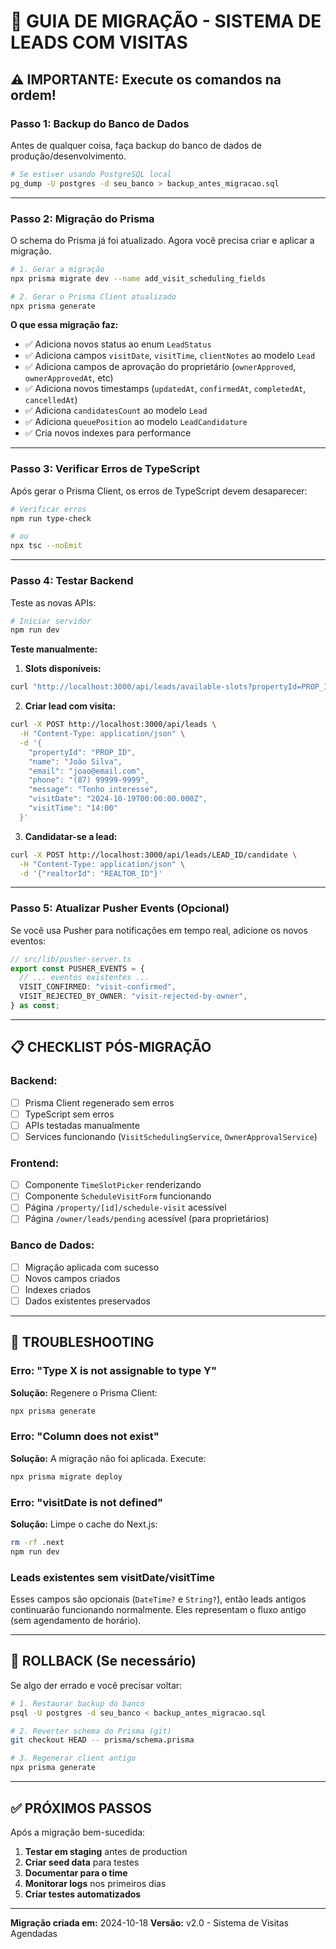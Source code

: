 # 🚀 GUIA DE MIGRAÇÃO - SISTEMA DE LEADS COM VISITAS

## ⚠️ IMPORTANTE: Execute os comandos na ordem!

### **Passo 1: Backup do Banco de Dados**

Antes de qualquer coisa, faça backup do banco de dados de produção/desenvolvimento.

```bash
# Se estiver usando PostgreSQL local
pg_dump -U postgres -d seu_banco > backup_antes_migracao.sql
```

---

### **Passo 2: Migração do Prisma**

O schema do Prisma já foi atualizado. Agora você precisa criar e aplicar a migração.

```bash
# 1. Gerar a migração
npx prisma migrate dev --name add_visit_scheduling_fields

# 2. Gerar o Prisma Client atualizado
npx prisma generate
```

**O que essa migração faz:**
- ✅ Adiciona novos status ao enum `LeadStatus`
- ✅ Adiciona campos `visitDate`, `visitTime`, `clientNotes` ao modelo `Lead`
- ✅ Adiciona campos de aprovação do proprietário (`ownerApproved`, `ownerApprovedAt`, etc)
- ✅ Adiciona novos timestamps (`updatedAt`, `confirmedAt`, `completedAt`, `cancelledAt`)
- ✅ Adiciona `candidatesCount` ao modelo `Lead`
- ✅ Adiciona `queuePosition` ao modelo `LeadCandidature`
- ✅ Cria novos indexes para performance

---

### **Passo 3: Verificar Erros de TypeScript**

Após gerar o Prisma Client, os erros de TypeScript devem desaparecer:

```bash
# Verificar erros
npm run type-check

# ou
npx tsc --noEmit
```

---

### **Passo 4: Testar Backend**

Teste as novas APIs:

```bash
# Iniciar servidor
npm run dev
```

**Teste manualmente:**

1. **Slots disponíveis:**
```bash
curl "http://localhost:3000/api/leads/available-slots?propertyId=PROP_ID&date=2024-10-19"
```

2. **Criar lead com visita:**
```bash
curl -X POST http://localhost:3000/api/leads \
  -H "Content-Type: application/json" \
  -d '{
    "propertyId": "PROP_ID",
    "name": "João Silva",
    "email": "joao@email.com",
    "phone": "(87) 99999-9999",
    "message": "Tenho interesse",
    "visitDate": "2024-10-19T00:00:00.000Z",
    "visitTime": "14:00"
  }'
```

3. **Candidatar-se a lead:**
```bash
curl -X POST http://localhost:3000/api/leads/LEAD_ID/candidate \
  -H "Content-Type: application/json" \
  -d '{"realtorId": "REALTOR_ID"}'
```

---

### **Passo 5: Atualizar Pusher Events (Opcional)**

Se você usa Pusher para notificações em tempo real, adicione os novos eventos:

```typescript
// src/lib/pusher-server.ts
export const PUSHER_EVENTS = {
  // ... eventos existentes ...
  VISIT_CONFIRMED: "visit-confirmed",
  VISIT_REJECTED_BY_OWNER: "visit-rejected-by-owner",
} as const;
```

---

## 📋 CHECKLIST PÓS-MIGRAÇÃO

### **Backend:**
- [ ] Prisma Client regenerado sem erros
- [ ] TypeScript sem erros
- [ ] APIs testadas manualmente
- [ ] Services funcionando (`VisitSchedulingService`, `OwnerApprovalService`)

### **Frontend:**
- [ ] Componente `TimeSlotPicker` renderizando
- [ ] Componente `ScheduleVisitForm` funcionando
- [ ] Página `/property/[id]/schedule-visit` acessível
- [ ] Página `/owner/leads/pending` acessível (para proprietários)

### **Banco de Dados:**
- [ ] Migração aplicada com sucesso
- [ ] Novos campos criados
- [ ] Indexes criados
- [ ] Dados existentes preservados

---

## 🐛 TROUBLESHOOTING

### **Erro: "Type X is not assignable to type Y"**

**Solução:** Regenere o Prisma Client:
```bash
npx prisma generate
```

### **Erro: "Column does not exist"**

**Solução:** A migração não foi aplicada. Execute:
```bash
npx prisma migrate deploy
```

### **Erro: "visitDate is not defined"**

**Solução:** Limpe o cache do Next.js:
```bash
rm -rf .next
npm run dev
```

### **Leads existentes sem visitDate/visitTime**

Esses campos são opcionais (`DateTime?` e `String?`), então leads antigos continuarão funcionando normalmente. Eles representam o fluxo antigo (sem agendamento de horário).

---

## 🔄 ROLLBACK (Se necessário)

Se algo der errado e você precisar voltar:

```bash
# 1. Restaurar backup do banco
psql -U postgres -d seu_banco < backup_antes_migracao.sql

# 2. Reverter schema do Prisma (git)
git checkout HEAD -- prisma/schema.prisma

# 3. Regenerar client antigo
npx prisma generate
```

---

## ✅ PRÓXIMOS PASSOS

Após a migração bem-sucedida:

1. **Testar em staging** antes de production
2. **Criar seed data** para testes
3. **Documentar para o time**
4. **Monitorar logs** nos primeiros dias
5. **Criar testes automatizados**

---

**Migração criada em:** 2024-10-18
**Versão:** v2.0 - Sistema de Visitas Agendadas
